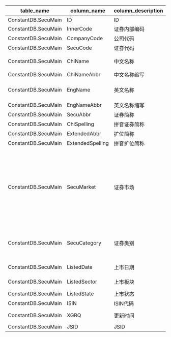 | table_name| column_name| column_description | 注释| Annotation | 数据示例 |
|---|---|---|---|---|---|
| ConstantDB.SecuMain | ID | ID | || 205314151093 |
| ConstantDB.SecuMain | InnerCode| 证券内部编码 | 证券内部编码（InnerCode）：与“证券主表（SecuMain）”中的“证券内部编码（InnerCode）”关联，得到证券的交易代码、简称等。| Security Internal Code (InnerCode): Associated with the "Security Main Table (SecuMain)" "Security Internal Code (InnerCode)", to obtain the security's trading code, abbreviation, etc. | 4427 |
| ConstantDB.SecuMain | CompanyCode| 公司代码 | 公司代码(CompanyCode)：当本表SecuCategory IN (8,13)即基金相关时，对应的基金管理人代码可通过本表InnerCode关联MF_FundArchives.InnerCode，取MF_FundArchives.InvestAdvisorCode| Company code (CompanyCode): When the SecuCategory in this table is IN (8,13), i.e., related to funds, the corresponding fund manager code can be associated with MF_FundArchives.InnerCode through this table's InnerCode, and the MF_FundArchives.InvestAdvisorCode is obtained.| 3710 |
| ConstantDB.SecuMain | SecuCode | 证券代码 | || 002056 |
| ConstantDB.SecuMain | ChiName| 中文名称 | || 横店集团东磁股份有限公司 |
| ConstantDB.SecuMain | ChiNameAbbr| 中文名称缩写 | || 横店东磁 |
| ConstantDB.SecuMain | EngName| 英文名称 | || Hengdian Group DMEGC Magnetics |
| ConstantDB.SecuMain | EngNameAbbr| 英文名称缩写 | || DMEGC|
| ConstantDB.SecuMain | SecuAbbr | 证券简称 | || 横店东磁 |
| ConstantDB.SecuMain | ChiSpelling| 拼音证券简称 | || HDDC |
| ConstantDB.SecuMain | ExtendedAbbr | 扩位简称 | || null |
| ConstantDB.SecuMain | ExtendedSpelling | 拼音扩位简称 | || null |
| ConstantDB.SecuMain | SecuMarket | 证券市场 | 证券市场(SecuMarket)与(CT_SystemConst)表中的DM字段关联，令LB = 201 AND DM IN (10,12,13,14,15,16,18,40,49,50,52,54,55,56,65,66,67,68,69,70,71,72,73,75,76,77,78,79,80,81,83,84,85,86,87,88,89,90,93,94,95,96,99,100,101,102,103,104,105,106,107,110,161,162,180,200,202,210,230,240,260,280,310,320,390,400,620,630,631,640,641,650,653,654,655,657,658,659,660,661,662,663,664,666,667,66302,66303,66305)，得到证券市场的具体描述：10-上海期货交易所，12-中国银行间外汇市场，13-大连商品交易所，14-上海黄金交易所，15-郑州商品交易所，16-上海票据交易所，18-北京证券交易所，40-芝加哥商业交易所，49-澳大利亚证券交易所，50-新西兰证券交易所，52-埃及开罗及亚历山大证券交易所，54-阿根廷布宜诺斯艾利斯证券交易所，55-巴西圣保罗证券交易所，56-墨西哥证券交易所，65-印度尼西亚证券交易所，66-泰国证券交易所，67-韩国首尔证券交易所，68-东京证券交易所，69-新加坡证券交易所，70-台湾证券交易所，71-柜台交易市场，72-香港联交所，73-一级市场，75-亚洲其他交易所，76-美国证券交易所，77-美国纳斯达克证券交易所，78-纽约证券交易所，79-美国其他交易市场，80-加拿大多伦多证券交易所，81-三板市场，83-上海证券交易所，84-其他市场，85-伦敦证券交易所，86-法国巴黎证券交易所，87-德国法兰克福证券交易所，88-欧洲其他交易所，89-银行间债券市场，90-深圳证券交易所，93-上海银行间同业拆借市场，94-瑞士证券交易所，95-荷兰阿姆斯特丹证券交易所，96-约翰内斯堡证券交易所，99-东京同业拆借市场，100-美国国债回购市场，101-伦敦银行同业拆借市场，102-香港银行同业拆借市场，103-新加坡银行同业拆借市场，104-中国银行同业拆借市场，105-欧元银行同业拆借市场，106-布鲁塞尔证券交易所，107-雅加达证券交易所，110-以色列特拉维夫证券交易所，161-意大利证券交易所，162-哥本哈根证券交易所，180-挪威奥斯陆证券交易所，200-斯德哥尔摩证券交易所，202-伊斯坦布尔证券交易所，210-印度国家证券交易所，230-奥地利维也纳证券交易所，240-西班牙马德里证券交易所，260-爱尔兰证券交易所，280-菲律宾证券交易所，310-机构间私募产品报价与服务系统，320-俄罗斯莫斯科证券交易所，390-里斯本证券交易所，400-芝加哥期权交易所，620-胡志明市证券交易所，630-沪市代理深市市场，631-沪市代理港交所市场，640-深市代理沪市市场，641-深市代理港交所市场，650-国际外汇市场(晨星)，653-上海环境能源交易所，654-北京绿色交易所，655-天津碳排放权交易中心，657-湖北碳排放权交易中心，658-重庆碳排放权交易中心，659-四川联合环境交易所，660-广州碳排放权交易所，661-海峡股权交易中心，662-深圳排放权交易所，663-欧洲能源交易所，664-全国碳排放权交易，666-布达佩斯证券交易所，667-全国温室气体自愿减排交易市场，66302-韩国ETS，66303-加拿大魁北克Cap-and-Trade(CaT)，66305-美国区域温室气体倡议（RGGI）。 | The securities market (SecuMarket) is associated with the DM field in the (CT_SystemConst) table, where LB = 201 AND DM IN (10,12,13,14,15,16,18,40,49,50,52,54,55,56,65,66,67,68,69,70,71,72,73,75,76,77,78,79,80,81,83,84,85,86,87,88,89,90,93,94,95,96,99,100,101,102,103,104,105,106,107,110,161,162,180,200,202,210,230,240,260,280,310,320,390,400,620,630,631,640,641,650,653,654,655,657,658,659,660,661,662,663,664,666,667,66302,66303,66305), resulting in the specific description of the securities market: 10-Shanghai Futures Exchange, 12-China Interbank Foreign Exchange Market, 13-Dalian Commodity Exchange, 14-Shanghai Gold Exchange, 15-Zhengzhou Commodity Exchange, 16-Shanghai Bill Exchange, 18-Beijing Stock Exchange, 40-Chicago Mercantile Exchange, 49-Australia Stock Exchange, 50-New Zealand Stock Exchange, 52-Cairo and Alexandria Stock Exchange of Egypt, 54-Buenos Aires Stock Exchange of Argentina, 55-São Paulo Stock Exchange of Brazil, 56-Mexico Stock Exchange, 65-Indonesia Stock Exchange, 66-Thailand Stock Exchange, 67-Seoul Stock Exchange of South Korea, 68-Tokyo Stock Exchange, 69-Singapore Stock Exchange, 70-Taiwan Stock Exchange, 71-OTC Market, 72-Hong Kong Stock Exchange, 73-Primary Market, 75-Other Asian Exchanges, 76-American Stock Exchange, 77-NASDAQ Stock Market of the United States, 78-New York Stock Exchange, 79-Other US Trading Markets, 80-Toronto Stock Exchange of Canada, 81-Third Board Market, 83-Shanghai Stock Exchange, 84-Other Markets, 85-London Stock Exchange, 86-Paris Stock Exchange of France, 87-Frankfurt Stock Exchange of Germany, 88-Other European Exchanges, 89-Interbank Bond Market, 90-Shenzhen Stock Exchange, 93-Shanghai Interbank Offered Rate Market, 94-Swiss Stock Exchange, 95-Amsterdam Stock Exchange of the Netherlands, 96-Johannesburg Stock Exchange, 99-Tokyo Interbank Offered Rate Market, 100-US Treasury Repo Market, 101-London Interbank Offered Rate Market, 102-Hong Kong Interbank Offered Rate Market, 103-Singapore Interbank Offered Rate Market, 104-China Interbank Offered Rate Market, 105-Euro Interbank Offered Rate Market, 106-Brussels Stock Exchange, 107-Jakarta Stock Exchange, 110-Tel Aviv Stock Exchange of Israel, 161-Italian Stock Exchange, 162-Copenhagen Stock Exchange, 180-Oslo Stock Exchange of Norway, 200-Stockholm Stock Exchange, 202-Istanbul Stock Exchange, 210-Indian National Stock Exchange, 230-Vienna Stock Exchange of Austria, 240-Madrid Stock Exchange of Spain, 260-Ireland Stock Exchange, 280-Philippine Stock Exchange, 310-Inter-institutional Private Placement Product Quotation and Service System, 320-Moscow Stock Exchange of Russia, 390-Lisbon Stock Exchange, 400-Chicago Board Options Exchange, 620-Ho Chi Minh City Stock Exchange, 630-Shanghai Market Acting for Shenzhen Market, 631-Shanghai Market Acting for Hong Kong Stock Exchange Market, 640-Shenzhen Market Acting for Shanghai Market, 641-Shenzhen Market Acting for Hong Kong Stock Exchange Market, 650-International Foreign Exchange Market (Morning Star), 653-Shanghai Environmental Energy Exchange, 654-Beijing Green Exchange, 655-Tianjin Carbon Emission Rights Trading Center, 657-Hubei Carbon Emission Rights Trading Center, 658-Chongqing Carbon Emission Rights Trading Center, 659-Sichuan United Environmental Exchange, 660-Guangzhou Carbon Emission Rights Exchange, 661-Strait Equity Trading Center, 662-Shenzhen Emission Rights Exchange, 663-European Energy Exchange, 664-National Carbon Emission Rights Trading, 666-Budapest Stock Exchange, 667-National Voluntary Greenhouse Gas | 90 |
| ConstantDB.SecuMain | SecuCategory | 证券类别 | 证券类别(SecuCategory)与(CT_SystemConst)表中的DM字段关联，令LB = 1177 AND DM IN (1,2,4,5,6,7,8,9,10,11,12,13,14,15,16,17,18,19,20,21,23,26,27,28,29,30,31,32,33,35,36,37,38,39,40,41,42,43,44,45,46,47,55,79,80,211)，得到证券类别的具体描述：1-A股，2-B股，4-大盘，5-国债回购，6-国债现货，7-金融债券，8-开放式基金，9-可转换债券，10-其他，11-企业债券，12-企业债券回购，13-投资基金，14-央行票据，15-深市代理沪市股票，16-沪市代理深市股票，17-资产支持证券，18-资产证券化产品，19-买断式回购，20-衍生权证，21-股本权证，23-商业银行定期存款，26-收益增长线，27-新质押式回购，28-地方政府债，29-可交换公司债，30-拆借，31-信用风险缓释工具，32-浮息债计息基准利率，33-定期存款凭证，35-大额存款凭证，36-债券借贷，37-存款类机构质押式回购，38-存款类机构信用拆借，39-现货，40-货币对，41-中国存托凭证，42-协议回购，43-三方回购，44-利率互换品种，45-标准利率互换合约，46-报价回购，47-标准化票据，55-优先股，79-深市代理港交所股票，80-沪市代理港交所股票，211-自贸区债。 | The security category (SecuCategory) is associated with the DM field in the (CT_SystemConst) table, with LB = 1177 AND DM IN (1,2,4,5,6,7,8,9,10,11,12,13,14,15,16,17,18,19,20,21,23,26,27,28,29,30,31,32,33,35,36,37,38,39,40,41,42,43,44,45,46,47,55,79,80,211), obtaining the specific description of the security category: 1 - A shares, 2 - B shares, 4 - Large-cap, 5 - Treasury bond repurchase, 6 - Treasury bond spot, 7 - Financial bond, 8 - Open-end fund, 9 - Convertible bond, 10 - Other, 11 - Corporate bond, 12 - Corporate bond repurchase, 13 - Investment fund, 14 - Central bank bill, 15 - Shenzhen market acting for Shanghai market stocks, 16 - Shanghai market acting for Shenzhen market stocks, 17 - Asset-backed securities, 18 - Securitization products, 19 - Buyout repurchase, 20 - Derivative warrants, 21 - Equity warrants, 23 - Commercial bank time deposits, 26 - Yield growth line, 27 - New pledge-style repurchase, 28 - Local government bonds, 29 - Exchangeable corporate bonds, 30 - Borrowing, 31 - Credit risk mitigation tools, 32 - Floating rate bond interest benchmark rate, 33 - Time deposit certificate, 35 - Large deposit certificate, 36 - Bond lending, 37 - Deposit-taking institution pledge-style repurchase, 38 - Deposit-taking institution credit borrowing, 39 - Spot, 40 - Currency pair, 41 - Chinese depository receipt, 42 - Agreement repurchase, 43 - Tri-party repurchase, 44 - Interest rate swap variety, 45 - Standardized interest rate swap contract, 46 - Quotation repurchase, 47 - Standardized bill, 55 - Preferred stock, 79 - Shenzhen market acting for Hong Kong Stock Exchange stocks, 80 - Shanghai market acting for Hong Kong Stock Exchange stocks, 211 - Free trade zone bond. | 1|
| ConstantDB.SecuMain | ListedDate | 上市日期 | || 2006-08-02 12:00:00.000|
| ConstantDB.SecuMain | ListedSector | 上市板块 | 上市板块(ListedSector)与(CT_SystemConst)表中的DM字段关联，令LB = 207 AND DM IN (1,2,3,4,5,6,7,8)，得到上市板块的具体描述：1-主板，2-中小企业板，3-三板，4-其他，5-大宗交易系统，6-创业板，7-科创板，8-北交所股票。| The listed sector (ListedSector) is associated with the DM field in the (CT_SystemConst) table, with LB = 207 AND DM IN (1,2,3,4,5,6,7,8), yielding the specific description of the listed sector: 1 - Main Board, 2 - Small and Medium-sized Enterprise Board, 3 - Third Board, 4 - Others, 5 - Block Trading System, 6 - Growth Enterprise Market, 7 - Science and Technology Innovation Board, 8 - Beijing Stock Exchange.| 1|
| ConstantDB.SecuMain | ListedState| 上市状态 | 上市状态(ListedState)与(CT_SystemConst)表中的DM字段关联，令LB = 1176 AND DM IN (1,3,5,9)，得到上市状态的具体描述：1-上市，3-暂停，5-终止，9-其他。| The listing status (ListedState) is associated with the DM field in the (CT_SystemConst) table, with LB = 1176 AND DM IN (1,3,5,9), yielding the specific description of the listing status: 1 - Listed, 3 - Suspended, 5 - Terminated, 9 - Other. | 1|
| ConstantDB.SecuMain | ISIN | ISIN代码 | || CNE000001N70 |
| ConstantDB.SecuMain | XGRQ | 更新时间 | || 2021-04-03 09:24:16.313|
| ConstantDB.SecuMain | JSID | JSID | || 670757056809 |
